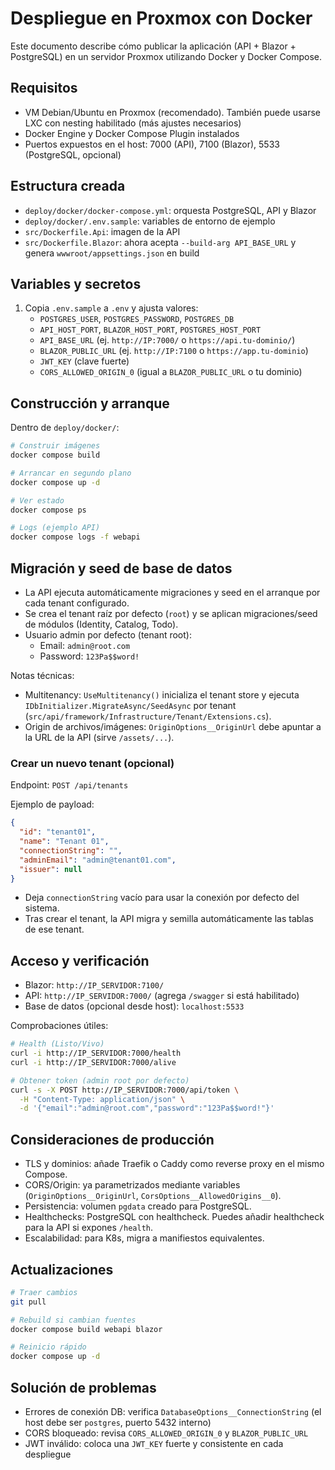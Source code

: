 # Despliegue en Proxmox con Docker

Este documento describe cómo publicar la aplicación (API + Blazor + PostgreSQL) en un servidor Proxmox utilizando Docker y Docker Compose.

## Requisitos

- VM Debian/Ubuntu en Proxmox (recomendado). También puede usarse LXC con nesting habilitado (más ajustes necesarios)
- Docker Engine y Docker Compose Plugin instalados
- Puertos expuestos en el host: 7000 (API), 7100 (Blazor), 5533 (PostgreSQL, opcional)

## Estructura creada

- `deploy/docker/docker-compose.yml`: orquesta PostgreSQL, API y Blazor
- `deploy/docker/.env.sample`: variables de entorno de ejemplo
- `src/Dockerfile.Api`: imagen de la API
- `src/Dockerfile.Blazor`: ahora acepta `--build-arg API_BASE_URL` y genera `wwwroot/appsettings.json` en build

## Variables y secretos

1. Copia `.env.sample` a `.env` y ajusta valores:
   - `POSTGRES_USER`, `POSTGRES_PASSWORD`, `POSTGRES_DB`
   - `API_HOST_PORT`, `BLAZOR_HOST_PORT`, `POSTGRES_HOST_PORT`
   - `API_BASE_URL` (ej. `http://IP:7000/` o `https://api.tu-dominio/`)
   - `BLAZOR_PUBLIC_URL` (ej. `http://IP:7100` o `https://app.tu-dominio`)
   - `JWT_KEY` (clave fuerte)
   - `CORS_ALLOWED_ORIGIN_0` (igual a `BLAZOR_PUBLIC_URL` o tu dominio)

## Construcción y arranque

Dentro de `deploy/docker/`:

```bash
# Construir imágenes
docker compose build

# Arrancar en segundo plano
docker compose up -d

# Ver estado
docker compose ps

# Logs (ejemplo API)
docker compose logs -f webapi
```

## Migración y seed de base de datos

- La API ejecuta automáticamente migraciones y seed en el arranque por cada tenant configurado.
- Se crea el tenant raíz por defecto (`root`) y se aplican migraciones/seed de módulos (Identity, Catalog, Todo).
- Usuario admin por defecto (tenant root):
  - Email: `admin@root.com`
  - Password: `123Pa$$word!`

Notas técnicas:

- Multitenancy: `UseMultitenancy()` inicializa el tenant store y ejecuta `IDbInitializer.MigrateAsync/SeedAsync` por tenant (`src/api/framework/Infrastructure/Tenant/Extensions.cs`).
- Origin de archivos/imágenes: `OriginOptions__OriginUrl` debe apuntar a la URL de la API (sirve `/assets/...`).

### Crear un nuevo tenant (opcional)

Endpoint: `POST /api/tenants`

Ejemplo de payload:

```json
{
  "id": "tenant01",
  "name": "Tenant 01",
  "connectionString": "",
  "adminEmail": "admin@tenant01.com",
  "issuer": null
}
```

- Deja `connectionString` vacío para usar la conexión por defecto del sistema.
- Tras crear el tenant, la API migra y semilla automáticamente las tablas de ese tenant.

## Acceso y verificación

- Blazor: `http://IP_SERVIDOR:7100/`
- API: `http://IP_SERVIDOR:7000/` (agrega `/swagger` si está habilitado)
- Base de datos (opcional desde host): `localhost:5533`

Comprobaciones útiles:

```bash
# Health (Listo/Vivo)
curl -i http://IP_SERVIDOR:7000/health
curl -i http://IP_SERVIDOR:7000/alive

# Obtener token (admin root por defecto)
curl -s -X POST http://IP_SERVIDOR:7000/api/token \
  -H "Content-Type: application/json" \
  -d '{"email":"admin@root.com","password":"123Pa$$word!"}'
```

## Consideraciones de producción

- TLS y dominios: añade Traefik o Caddy como reverse proxy en el mismo Compose.
- CORS/Origin: ya parametrizados mediante variables (`OriginOptions__OriginUrl`, `CorsOptions__AllowedOrigins__0`).
- Persistencia: volumen `pgdata` creado para PostgreSQL.
- Healthchecks: PostgreSQL con healthcheck. Puedes añadir healthcheck para la API si expones `/health`.
- Escalabilidad: para K8s, migra a manifiestos equivalentes.

## Actualizaciones

```bash
# Traer cambios
git pull

# Rebuild si cambian fuentes
docker compose build webapi blazor

# Reinicio rápido
docker compose up -d
```

## Solución de problemas

- Errores de conexión DB: verifica `DatabaseOptions__ConnectionString` (el host debe ser `postgres`, puerto 5432 interno)
- CORS bloqueado: revisa `CORS_ALLOWED_ORIGIN_0` y `BLAZOR_PUBLIC_URL`
- JWT inválido: coloca una `JWT_KEY` fuerte y consistente en cada despliegue
